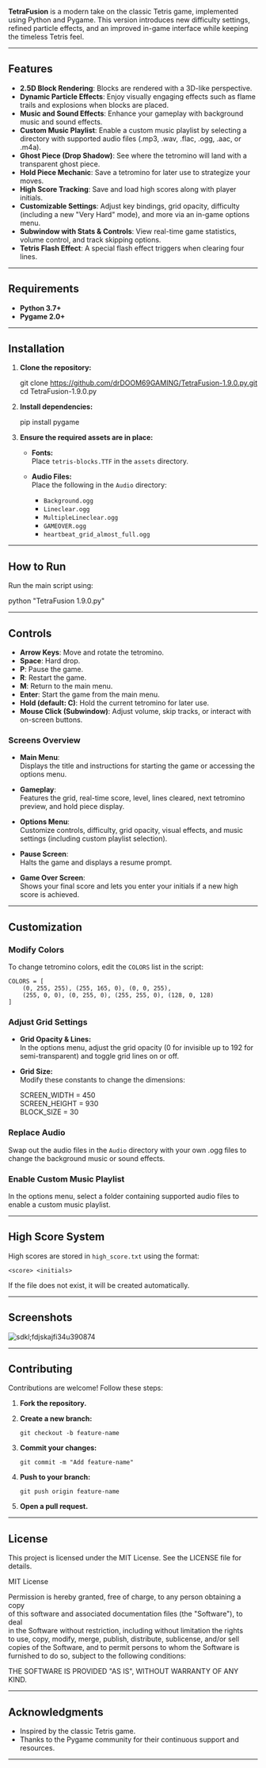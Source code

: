 **TetraFusion** is a modern take on the classic Tetris game, implemented using Python and Pygame. This version introduces new difficulty settings, refined particle effects, and an improved in-game interface while keeping the timeless Tetris feel.

---

## Features

- **2.5D Block Rendering**: Blocks are rendered with a 3D-like perspective.
- **Dynamic Particle Effects**: Enjoy visually engaging effects such as flame trails and explosions when blocks are placed.
- **Music and Sound Effects**: Enhance your gameplay with background music and sound effects.
- **Custom Music Playlist**: Enable a custom music playlist by selecting a directory with supported audio files (.mp3, .wav, .flac, .ogg, .aac, or .m4a).
- **Ghost Piece (Drop Shadow)**: See where the tetromino will land with a transparent ghost piece.
- **Hold Piece Mechanic**: Save a tetromino for later use to strategize your moves.
- **High Score Tracking**: Save and load high scores along with player initials.
- **Customizable Settings**: Adjust key bindings, grid opacity, difficulty (including a new "Very Hard" mode), and more via an in-game options menu.
- **Subwindow with Stats & Controls**: View real-time game statistics, volume control, and track skipping options.
- **Tetris Flash Effect**: A special flash effect triggers when clearing four lines.

---

## Requirements

- **Python 3.7+**
- **Pygame 2.0+**

---

## Installation

1. **Clone the repository:**

   git clone https://github.com/drDOOM69GAMING/TetraFusion-1.9.0.py.git  
   cd TetraFusion-1.9.0.py

2. **Install dependencies:**

   pip install pygame

3. **Ensure the required assets are in place:**

   - **Fonts:**  
     Place `tetris-blocks.TTF` in the `assets` directory.
   
   - **Audio Files:**  
     Place the following in the `Audio` directory:
     - `Background.ogg`
     - `Lineclear.ogg`
     - `MultipleLineclear.ogg`
     - `GAMEOVER.ogg`
     - `heartbeat_grid_almost_full.ogg`

---

## How to Run

Run the main script using:

   python "TetraFusion 1.9.0.py"

---

## Controls

- **Arrow Keys**: Move and rotate the tetromino.
- **Space**: Hard drop.
- **P**: Pause the game.
- **R**: Restart the game.
- **M**: Return to the main menu.
- **Enter**: Start the game from the main menu.
- **Hold (default: C)**: Hold the current tetromino for later use.
- **Mouse Click (Subwindow)**: Adjust volume, skip tracks, or interact with on-screen buttons.

### Screens Overview

- **Main Menu**:  
  Displays the title and instructions for starting the game or accessing the options menu.
  
- **Gameplay**:  
  Features the grid, real-time score, level, lines cleared, next tetromino preview, and hold piece display.
  
- **Options Menu**:  
  Customize controls, difficulty, grid opacity, visual effects, and music settings (including custom playlist selection).
  
- **Pause Screen**:  
  Halts the game and displays a resume prompt.
  
- **Game Over Screen**:  
  Shows your final score and lets you enter your initials if a new high score is achieved.

---

## Customization

### Modify Colors

To change tetromino colors, edit the `COLORS` list in the script:

    COLORS = [
        (0, 255, 255), (255, 165, 0), (0, 0, 255),
        (255, 0, 0), (0, 255, 0), (255, 255, 0), (128, 0, 128)
    ]

### Adjust Grid Settings

- **Grid Opacity & Lines:**  
  In the options menu, adjust the grid opacity (0 for invisible up to 192 for semi-transparent) and toggle grid lines on or off.
  
- **Grid Size:**  
  Modify these constants to change the dimensions:

    SCREEN_WIDTH = 450  
    SCREEN_HEIGHT = 930  
    BLOCK_SIZE = 30

### Replace Audio

Swap out the audio files in the `Audio` directory with your own .ogg files to change the background music or sound effects.

### Enable Custom Music Playlist

In the options menu, select a folder containing supported audio files to enable a custom music playlist.

---

## High Score System

High scores are stored in `high_score.txt` using the format:

    <score> <initials>

If the file does not exist, it will be created automatically.

---

## Screenshots

![sdkl;fdjskajfi34u390874](https://github.com/user-attachments/assets/99c74b04-8674-4654-a3cf-da3fc935705b)


---

## Contributing

Contributions are welcome! Follow these steps:

1. **Fork the repository.**
2. **Create a new branch:**

       git checkout -b feature-name

3. **Commit your changes:**

       git commit -m "Add feature-name"

4. **Push to your branch:**

       git push origin feature-name

5. **Open a pull request.**

---

## License

This project is licensed under the MIT License. See the LICENSE file for details.

MIT License

Permission is hereby granted, free of charge, to any person obtaining a copy  
of this software and associated documentation files (the "Software"), to deal  
in the Software without restriction, including without limitation the rights  
to use, copy, modify, merge, publish, distribute, sublicense, and/or sell  
copies of the Software, and to permit persons to whom the Software is  
furnished to do so, subject to the following conditions:

THE SOFTWARE IS PROVIDED "AS IS", WITHOUT WARRANTY OF ANY KIND.

---

## Acknowledgments

- Inspired by the classic Tetris game.
- Thanks to the Pygame community for their continuous support and resources.

---
